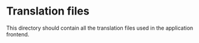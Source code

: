 Translation files
=================

This directory should contain all the translation files used in the application frontend.

